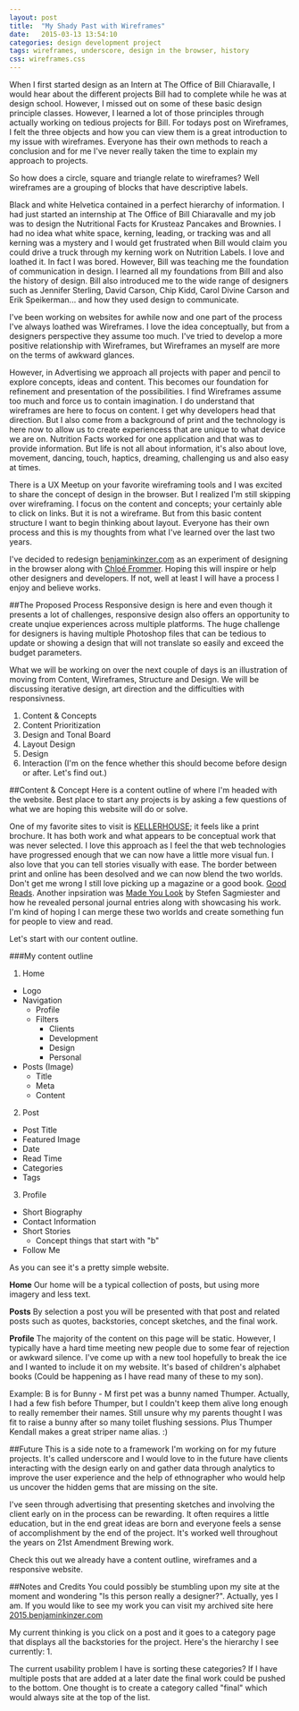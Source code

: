 ```yaml
---
layout: post
title:  "My Shady Past with Wireframes"
date:   2015-03-13 13:54:10
categories: design development project
tags: wireframes, underscore, design in the browser, history
css: wireframes.css
---
```

<div class="feature-banner">
  <div class="circle-featured"></div>
  <div class="square-featured"></div>
  <div class="triangle-featured"></div>
</div>
When I first started design as an Intern at The Office of Bill Chiaravalle, I would hear about the different projects Bill had to complete while he was at design school. However, I missed out on some of these basic design principle classes. However, I learned a lot of those principles through actually working on tedious projects for Bill. For todays post on Wireframes, I felt the three objects and how you can view them is a great introduction to my issue with wireframes. Everyone has their own methods to reach a conclusion and for me I've never really taken the time to explain my approach to projects. 

So how does a circle, square and triangle relate to wireframes? Well wireframes are a grouping of blocks that have descriptive labels. 



Black and white Helvetica contained in a perfect hierarchy of information. I had just started an internship at The Office of Bill Chiaravalle and my job was to design the Nutritional Facts for Krusteaz Pancakes and Brownies. I had no idea what white space, kerning, leading, or tracking was and all kerning was a mystery and I would get frustrated when Bill would claim you could drive a truck through my kerning work on Nutrition Labels. I love and loathed it. In fact I was bored.  However, Bill was teaching me the foundation of communication in design. I learned all my foundations from Bill and also the history of design. Bill also introduced me to the wide range of designers such as Jennifer Sterling, David Carson, Chip Kidd, Carol Divine Carson and Erik Speikerman... and how they used design to communicate.

I've been working on websites for awhile now and one part of the process I've always loathed was Wireframes. I love the idea conceptually, but from a designers perspective they assume too much. I've tried to develop a more positive relationship with Wireframes, but Wireframes an myself are more on the terms of awkward glances. 

However, in Advertising we approach all projects with paper and pencil to explore concepts, ideas and content. This becomes our foundation for refinement and presentation of the possibilities. I find Wireframes assume too much and force us to contain imagination. I do understand that wireframes are here to focus on content. I get why developers head that direction. But I also come from a background of print and the technology is here now to allow us to create experiencess that are unique to what device we are on. Nutrition Facts worked for one application and that was to provide information. But life is not all about information, it's also about love, movement, dancing, touch, haptics, dreaming, challenging us and also easy at times. 

There is a UX Meetup on your favorite wireframing tools and I was excited to share the concept of design in the browser. But I realized I'm still skipping over wireframing. I focus on the content and concepts; your certainly able to click on links. But it is not a wireframe. But from this basic content structure I want to begin thinking about layout. Everyone has their own process and this is my thoughts from what I've learned over the last two years.

I've decided to redesign [benjaminkinzer.com](http://benjaminkinzer.com) as an experiment of designing in the browser along with [Chloé Frommer](http://www.chloefrommer.com). Hoping this will inspire or help other designers and developers. If not, well at least I will have a process I enjoy and believe works.

##The Proposed Process
Responsive design is here and even though it presents a lot of challenges, responsive design also offers an opportunity to create unqiue experiences across multiple platforms. The huge challenge for designers is having multiple Photoshop files that can be tedious to update or showing a design that will not translate so easily and exceed the budget parameters. 

What we will be working on over the next couple of days is an illustration of moving from Content, Wireframes, Structure and Design. We will be discussing iterative design, art direction and the difficulties with responsivness.

1. Content & Concepts
2. Content Prioritization
3. Design and Tonal Board
4. Layout Design
5. Design
6. Interaction (I'm on the fence whether this should become before design or after. Let's find out.)

##Content & Concept
Here is a content outline of where I'm headed with the website. Best place to start any projects is by asking a few questions of what we are hoping this website will do or solve. 

One of my favorite sites to visit is [KELLERHOUSE](http://www.kellerhouse.com/); it feels like a print brochure. It has both work and what appears to be conceptual work that was never selected. I love this approach as I feel the that web technologies have progressed enough that we can now have a little more visual fun. I also love that you can tell stories visually with ease. The border between print and online has been desolved and we can now blend the two worlds. Don't get me wrong I still love picking up a magazine or a good book. [Good Reads](https://www.goodreads.com/user/show/6202773-benjamin-kinzer). Another inpsiration was [Made You Look]() by Stefen Sagmiester and how he revealed personal journal entries along with showcasing his work. I'm kind of hoping I can merge these two worlds and create something fun for people to view and read. 

Let's start with our content outline. 

###My content outline
1. Home
  - Logo
  - Navigation
    - Profile
    - Filters
      - Clients
      - Development
      - Design
      - Personal
  - Posts (Image)
    - Title
    - Meta
    - Content
    
2. Post
  - Post Title
  - Featured Image
  - Date
  - Read Time
  - Categories
  - Tags
  
3. Profile
  - Short Biography
  - Contact Information
  - Short Stories
    - Concept things that start with "b"
  - Follow Me

As you can see it's a pretty simple website.

**Home**
Our home will be a typical collection of posts, but using more imagery and less text. 

**Posts**
By selection a post you will be presented with that post and related posts such as quotes, backstories, concept sketches, and the final work.

**Profile**
The majority of the content on this page will be static. However, I typically have a hard time meeting new people due to some fear of rejection or awkward silence. I've come up with a new tool hopefully to break the ice and I wanted to include it on my website. It's based of children's alphabet books (Could be happening as I have read many of these to my son). 

Example:
B is for Bunny - M first pet was a bunny named Thumper. Actually, I had a few fish before Thumper, but I couldn't keep them alive long enough to really remember their names. Still unsure why my parents thought I was fit to raise a bunny after so many toilet flushing sessions. Plus Thumper Kendall makes a great striper name alias. :)

##Future
This is a side note to a framework I'm working on for my future projects. It's called underscore and I would love to in the future have clients interacting with the design early on and gather data through analytics to improve the user experience and the help of ethnographer who would help us uncover the hidden gems that are missing on the site. 

I've seen through advertising that presenting sketches and involving the client early on in the process can be rewarding. It often requires a little education, but in the end great ideas are born and everyone feels a sense of accomplishment by the end of the project. It's worked well throughout the years on 21st Amendment Brewing work.

Check this out we already have a content outline, wireframes and a responsive website.


##Notes and Credits
You could possibly be stumbling upon my site at the moment and wondering "Is this person really a designer?". Actually, yes I am. If you would like to see my work you can visit my archived site here [2015.benjaminkinzer.com](http://2015.benjaminkinzer.com)


My current thinking is you click on a post and it goes to a category page that displays all the backstories for the project. Here's the hierarchy I see currently:
1. 

The current usability problem I have is sorting these categories? If I have multiple posts that are added at a later date the final work could be pushed to the bottom. One thought is to create a category called "final" which would always site at the top of the list.